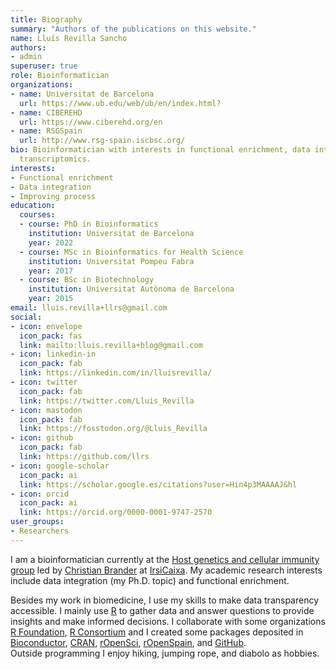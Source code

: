 ```yaml
---
title: Biography
summary: "Authors of the publications on this website."
name: Lluís Revilla Sancho
authors:
- admin
superuser: true
role: Bioinformatician
organizations:
- name: Universitat de Barcelona
  url: https://www.ub.edu/web/ub/en/index.html?
- name: CIBEREHD
  url: https://www.ciberehd.org/en
- name: RSGSpain
  url: http://www.rsg-spain.iscbsc.org/
bio: Bioinformatician with interests in functional enrichment, data integration and
  transcriptomics. 
interests:
- Functional enrichment
- Data integration
- Improving process
education:
  courses:
  - course: PhD in Bioinformatics
    institution: Universitat de Barcelona
    year: 2022
  - course: MSc in Bioinformatics for Health Science
    institution: Universitat Pompeu Fabra
    year: 2017
  - course: BSc in Biotechnology
    institution: Universitat Autònoma de Barcelona
    year: 2015
email: lluis.revilla+llrs@gmail.com
social:
- icon: envelope
  icon_pack: fas
  link: mailto:lluis.revilla+blog@gmail.com
- icon: linkedin-in
  icon_pack: fab
  link: https://linkedin.com/in/lluisrevilla/
- icon: twitter
  icon_pack: fab
  link: https://twitter.com/Lluis_Revilla
- icon: mastodon
  icon_pack: fab
  link: https://fosstodon.org/@Lluis_Revilla
- icon: github
  icon_pack: fab
  link: https://github.com/llrs
- icon: google-scholar
  icon_pack: ai
  link: https://scholar.google.es/citations?user=Hin4p3MAAAAJ&hl
- icon: orcid
  icon_pack: ai
  link: https://orcid.org/0000-0001-9747-2570
user_groups:
- Researchers
---
```


I am a bioinformatician currently at the [Host genetics and cellular immunity group](https://www.irsicaixa.es/en/host-genetics-and-cellular-immunity) led by [Christian Brander](https://orcid.org/0000-0002-0548-5778) at [IrsiCaixa](https://www.irsicaixa.es/en).
My academic research interests include data integration (my Ph.D. topic) and functional enrichment.


Besides my work in biomedicine, I use my skills to make data transparency accessible.
I mainly use [R](https://r-project.org)  to gather data and answer questions to provide insights and make informed decisions. 
I collaborate with some organizations [R Foundation](https://www.r-project.org/foundation/), [R Consortium](https://www.r-consortium.org/) and I created some packages deposited in [Bioconductor](https://bioconductor.org/packages/BioCor/), [CRAN](https://cran.r-project.org/web/checks/check_results_lluis.revilla_at_gmail.com.html), [rOpenSci](https://ropensci.org/), [rOpenSpain](https://ropenspain.es/), and [GitHub](https://github.com/llrs).  
Outside programming I enjoy hiking, jumping rope, and diabolo as hobbies. 
